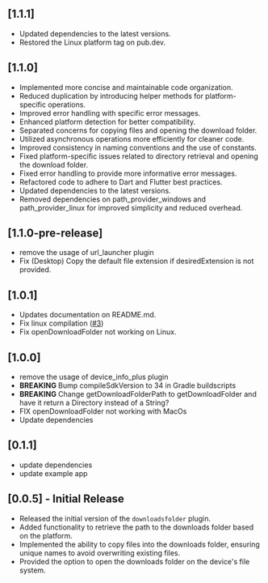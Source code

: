 ## [1.1.1]
- Updated dependencies to the latest versions.
- Restored the Linux platform tag on pub.dev.

## [1.1.0]
- Implemented more concise and maintainable code organization.
- Reduced duplication by introducing helper methods for platform-specific operations.
- Improved error handling with specific error messages.
- Enhanced platform detection for better compatibility.
- Separated concerns for copying files and opening the download folder.
- Utilized asynchronous operations more efficiently for cleaner code.
- Improved consistency in naming conventions and the use of constants.
- Fixed platform-specific issues related to directory retrieval and opening the download folder.
- Fixed error handling to provide more informative error messages.
- Refactored code to adhere to Dart and Flutter best practices.
- Updated dependencies to the latest versions.
- Removed dependencies on path_provider_windows and path_provider_linux for improved simplicity and reduced overhead.

## [1.1.0-pre-release]
- remove the usage of url_launcher plugin
- Fix (Desktop) Copy the default file extension if desiredExtension is not provided.


## [1.0.1]
- Updates documentation on README.md.
- Fix linux compilation ([#3](https://github.com/UnluckyY1/flutter_downloads_folder/issues/3))
- Fix openDownloadFolder not working on Linux.


## [1.0.0]
- remove the usage of device_info_plus plugin
- **BREAKING** Bump compileSdkVersion to 34 in Gradle buildscripts
- **BREAKING** Change getDownloadFolderPath to getDownloadFolder and have it return a Directory instead of a String?
- FIX openDownloadFolder not working with MacOs
- Update dependencies


## [0.1.1] 
- update dependencies
- update example app

## [0.0.5] - Initial Release
- Released the initial version of the `downloadsfolder` plugin.
- Added functionality to retrieve the path to the downloads folder based on the platform.
- Implemented the ability to copy files into the downloads folder, ensuring unique names to avoid overwriting existing files.
- Provided the option to open the downloads folder on the device's file system.

